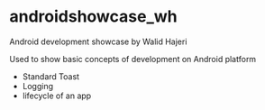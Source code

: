 # androidshowcase_wh

Android development showcase by Walid Hajeri

Used to show basic concepts of development on Android platform

- Standard Toast
- Logging
- lifecycle of an app
